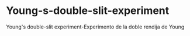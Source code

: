 # Young-s-double-slit-experiment
Young's double-slit experiment-Experimento de la doble rendija de Young
